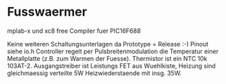 # Fusswaermer

mplab-x und xc8 free Compiler fuer PIC16F688

Keine weiteren Schaltungsunterlagen da Prototype = Release :-)
Pinout siehe io.h
Controller regelt per Pulsbreitenmodulation die Temperatur einer Metallplatte (z.B. zum Warmen der Fuesse). 
Thermistor ist ein NTC 10k 103AT-2. Ausgangstreiber ist Leistungs FET aus Wuehlkiste, Heizung sind gleichmaessig verteilte 5W Heizwiederstaende mit insg. 35W.

